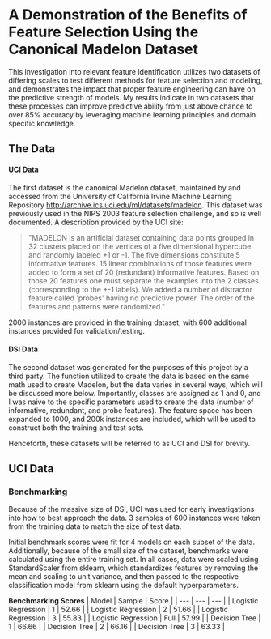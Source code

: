 # A Demonstration of the Benefits of Feature Selection Using the Canonical Madelon Dataset

This investigation into relevant feature identification utilizes two datasets of differing scales to test different methods for feature selection and modeling, and demonstrates the impact that proper feature engineering can have on the predictive strength of models. My results indicate in two datasets that these processes can improve predictive ability from just above chance to over 85% accuracy by leveraging machine learning principles and domain specific knowledge.

## The Data
#### UCI Data

The first dataset is the canonical Madelon dataset, maintained by and accessed from the University of California Irvine Machine Learning Repository <http://archive.ics.uci.edu/ml/datasets/madelon>. This dataset was previously used in the NIPS 2003 feature selection challenge, and so is well documented. A description provided by the UCI site:

>"MADELON is an artificial dataset containing data points grouped in 32 clusters placed on the vertices of a five dimensional hypercube and randomly labeled +1 or -1. The five dimensions constitute 5 informative features. 15 linear combinations of those features were added to form a set of 20 (redundant) informative features. Based on those 20 features one must separate the examples into the 2 classes (corresponding to the +-1 labels). We added a number of distractor feature called 'probes' having no predictive power. The order of the features and patterns were randomized."

2000 instances are provided in the training dataset, with 600 additional instances provided for validation/testing.

#### DSI Data

The second dataset was generated for the purposes of this project by a third party. The function utilized to create the data is based on the same math used to create Madelon, but the data varies in several ways, which will be discussed more below. Importantly, classes are assigned as 1 and 0, and I was naive to the specific parameters used to create the data (number of informative, redundant, and probe features). The feature space has been expanded to 1000, and 200k instances are included, which will be used to construct both the training and test sets.

Henceforth, these datasets will be referred to as UCI and DSI for brevity.

## UCI Data
### Benchmarking

Because of the massive size of DSI, UCI was used for early investigations into how to best approach the data. 3 samples of 600 instances were taken from the training data to match the size of test data.

Initial benchmark scores were fit for 4 models on each subset of the data. Additionally, because of the small size of the dataset, benchmarks were calculated using the entire training set. In all cases, data were scaled using StandardScaler from sklearn, which standardizes features by removing the mean and scaling to unit variance, and then passed to the respective classification model from sklearn using the default hyperparameters.

**Benchmarking Scores**
| Model			| Sample	| Score	|
| ---			| ---		| ---	|
| Logistic Regression 	| 1 		| 52.66	|
| Logistic Regression	| 2 		| 51.66 |
| Logistic Regression 	| 3		| 55.83 |
| Logistic Regression	| Full		| 57.99 |
| Decision Tree		| 1		| 66.66	| 
| Decision Tree		| 2 		| 66.16 |
| Decision Tree		| 3		| 63.33 |


